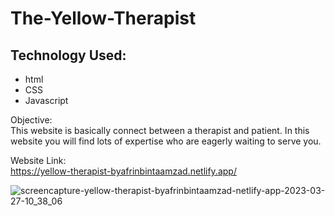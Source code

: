 # The-Yellow-Therapist

## Technology Used:
- html
- CSS 
- Javascript

Objective: <br>
This website is basically connect between a therapist and patient. In this website you will find lots of expertise who are eagerly waiting to serve you.

Website Link: <br>
https://yellow-therapist-byafrinbintaamzad.netlify.app/


![screencapture-yellow-therapist-byafrinbintaamzad-netlify-app-2023-03-27-10_38_06](https://user-images.githubusercontent.com/83439797/227842270-43245652-63b1-4db6-bd74-dfaae3df9dad.png)


